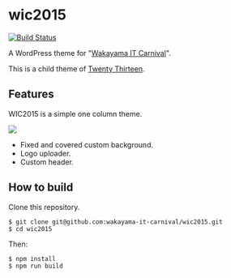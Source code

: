 # wic2015

[![Build Status](https://travis-ci.org/wakayama-it-carnival/wic2015.svg?branch=master)](https://travis-ci.org/wakayama-it-carnival/wic2015)

A WordPress theme for "[Wakayama IT Carnival](https://wakayama-it-carnival.org/)".

This is a child theme of [Twenty Thirteen](https://wordpress.org/themes/twentythirteen/).

## Features

WIC2015 is a simple one column theme.

![](https://raw.githubusercontent.com/wakayama-it-carnival/wic2015/master/screenshot.png)

* Fixed and covered custom background.
* Logo uploader.
* Custom header.

## How to build

Clone this repository.

```
$ git clone git@github.com:wakayama-it-carnival/wic2015.git
$ cd wic2015
```

Then:

```
$ npm install
$ npm run build
```
